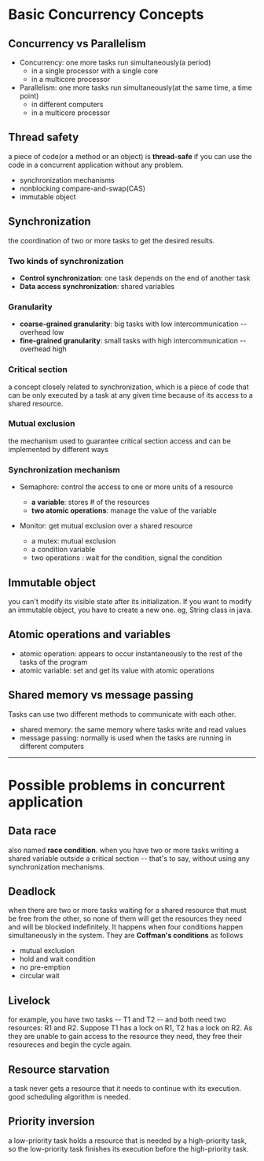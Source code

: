 # Basic Concurrency Concepts

## Concurrency vs Parallelism

- Concurrency:  one more tasks run simultaneously(a period) 
  - in a single processor with a single core
  - in a multicore processor
- Parallelism: one more tasks run simultaneously(at the same time, a time point)
  - in different computers
  - in a multicore processor

## Thread safety

a piece of code(or a method or an object) is **thread-safe** if you can use the code in a concurrent application without any problem.

- synchronization mechanisms
- nonblocking compare-and-swap(CAS)
- immutable object

## Synchronization

the coordination of two or more tasks to get the desired results. 

### Two kinds of synchronization

- **Control synchronization**: one task depends on the end of another task
- **Data access synchronization**: shared variables

### Granularity

- **coarse-grained granularity**: big tasks with low intercommunication -- overhead low
- **fine-grained granularity**: small tasks with high intercommunication -- overhead high

### Critical section

a concept closely related to synchronization, which is a piece of code that can be only executed  by a task at any given time because of its access to a shared resource.

### Mutual exclusion

the mechanism used to guarantee critical section access and can be implemented by different ways

### Synchronization mechanism

- Semaphore: control the access to one or more units of a resource
  - **a variable**: stores # of the resources
  - **two atomic operations**: manage the value of the variable

- Monitor: get mutual exclusion over a shared resource
  - a mutex: mutual exclusion
  - a condition variable
  - two operations : wait for the condition, signal the condition 

## Immutable object

you can't modify its visible state after its initialization. If you want to modify an immutable object, you have to create a new one. eg, String class in java.

## Atomic operations and variables

- atomic operation: appears to occur instantaneously to the rest of the tasks of the program
- atomic variable: set and get its value with atomic operations

## Shared memory vs message passing

Tasks can use two different methods to communicate with each other.

- shared memory:  the same memory where tasks write and read values
- message passing:  normally is used when the tasks are running in different computers



------------------------------



# Possible problems in concurrent application

## Data race

also named **race condition**. when you have two or more tasks writing a shared variable outside a critical section -- that's to say, without using any synchronization mechanisms.

## Deadlock

when there are two or more tasks waiting for a shared resource that must be free from the other, so none of them will get the resources they need and will be blocked indefinitely. It happens when four conditions happen simultaneously in the system. They are **Coffman's conditions** as follows

- mutual exclusion
- hold and wait condition
- no pre-emption
- circular wait

## Livelock

for example, you have two tasks -- T1 and T2 -- and both need two resources: R1 and R2. Suppose T1 has a lock on R1, T2 has a lock on R2. As they are unable to gain access to the resource they need, they free their resoureces and begin the cycle again.

## Resource starvation

a task never gets a resource that it needs to continue with its execution. good scheduling algorithm is needed.

## Priority inversion

a low-priority task holds a resource that is needed by a high-priority task, so the low-priority task finishes its execution before the high-priority task.



